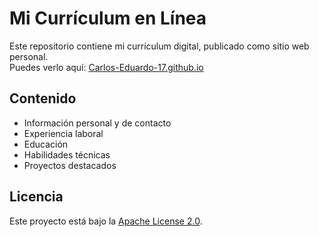 # Mi Currículum en Línea

Este repositorio contiene mi currículum digital, publicado como sitio web personal.  
Puedes verlo aquí: [Carlos-Eduardo-17.github.io](https://Carlos-Eduardo-17.github.io)

## Contenido
- Información personal y de contacto  
- Experiencia laboral  
- Educación  
- Habilidades técnicas  
- Proyectos destacados  

## Licencia
Este proyecto está bajo la [Apache License 2.0](LICENSE).

